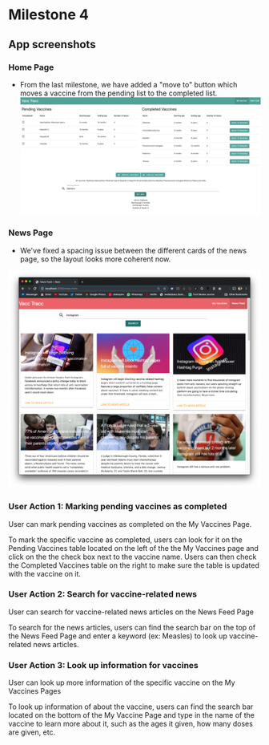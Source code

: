 # Milestone 4

## App screenshots

### Home Page
- From the last milestone, we have added a "move to" button which moves a vaccine from the pending list to the completed list.
![UI Skeleton - Home page](images/milestone-3/home.png)

### News Page
- We've fixed a spacing issue between the different cards of the news page, so the layout looks more coherent now.

![UI Skeleton - News page](images/milestone-3/news.png)

### User Action 1: Marking pending vaccines as completed
User can mark pending vaccines as completed on the My Vaccines Page.

To mark the specific vaccine as completed, users can look for it
on the Pending Vaccines table located on the left of the the My Vaccines page
and click on the the check box next to the vaccine name. Users can then check the
Completed Vaccines table on the right to make sure the table is updated with the
vaccine on it.


### User Action 2: Search for vaccine-related news
User can search for vaccine-related news articles on the News Feed Page

To search for the news articles, users can find the search bar on the top
of the News Feed Page and enter a keyword (ex: Measles) to look up vaccine-related
news articles.


### User Action 3: Look up information for vaccines
User can look up more information of the specific vaccine on the My Vaccines Pages

To look up information of about the vaccine, users can find the search bar located on the bottom of
the My Vaccine Page and type in the name of the vaccine to learn more about it, such as the ages it
given, how many doses are given, etc.
